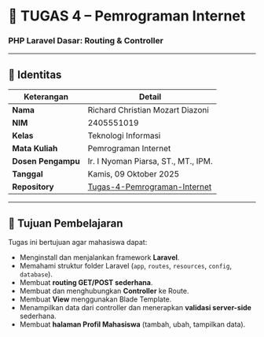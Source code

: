 # 🚀 TUGAS 4 – Pemrograman Internet  
### PHP Laravel Dasar: Routing & Controller

---

## 👤 Identitas
| Keterangan | Detail |
|-------------|--------|
| **Nama** | Richard Christian Mozart Diazoni |
| **NIM** | 2405551019 |
| **Kelas** | Teknologi Informasi |
| **Mata Kuliah** | Pemrograman Internet |
| **Dosen Pengampu** | Ir. I Nyoman Piarsa, ST., MT., IPM. |
| **Tanggal** | Kamis, 09 Oktober 2025 |
| **Repository** | [Tugas-4-Pemrograman-Internet](https://github.com/christianmzrt/Tugas-4-Pemrograman-Internet.git) |

---

## 🎯 Tujuan Pembelajaran
Tugas ini bertujuan agar mahasiswa dapat:
- Menginstall dan menjalankan framework **Laravel**.
- Memahami struktur folder Laravel (`app`, `routes`, `resources`, `config`, `database`).
- Membuat **routing GET/POST sederhana**.
- Membuat dan menghubungkan **Controller** ke Route.
- Membuat **View** menggunakan Blade Template.
- Menampilkan data dari controller dan menerapkan **validasi server-side** sederhana.
- Membuat **halaman Profil Mahasiswa** (tambah, ubah, tampilkan data).
